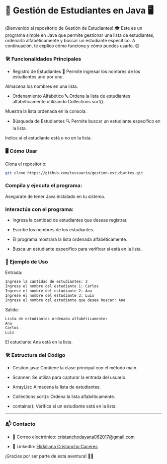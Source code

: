 # 📂 Gestión de Estudiantes en Java 🖥️
¡Bienvenido al repositorio de Gestión de Estudiantes! 🎓 Este es un programa simple en Java que permite gestionar una lista de estudiantes, ordenarla alfabéticamente y buscar un estudiante específico. A continuación, te explico cómo funciona y cómo puedes usarlo. 😊

### 🛠️ Funcionalidades Principales
- Registro de Estudiantes 👤
Permite ingresar los nombres de los estudiantes uno por uno.

Almacena los nombres en una lista.

- Ordenamiento Alfabético 🔤
Ordena la lista de estudiantes alfabéticamente utilizando Collections.sort().

Muestra la lista ordenada en la consola.

- Búsqueda de Estudiantes 🔍
Permite buscar un estudiante específico en la lista.

Indica si el estudiante está o no en la lista.

### 🖥️ Cómo Usar
Clona el repositorio:

````bash
git clone https://github.com/tuusuario/gestion-estudiantes.git
````
### Compila y ejecuta el programa:

Asegúrate de tener Java instalado en tu sistema.

### Interactúa con el programa:

- Ingresa la cantidad de estudiantes que deseas registrar.

- Escribe los nombres de los estudiantes.

- El programa mostrará la lista ordenada alfabéticamente.

- Busca un estudiante específico para verificar si está en la lista.

### 📜 Ejemplo de Uso
Entrada:
````bash
Ingrese la cantidad de estudiantes: 3
Ingrese el nombre del estudiante 1: Carlos
Ingrese el nombre del estudiante 2: Ana
Ingrese el nombre del estudiante 3: Luis
Ingrese el nombre del estudiante que desea buscar: Ana
````
Salida:
````bash
Lista de estudiantes ordenada alfabéticamente:
Ana
Carlos
Luis
````
El estudiante Ana está en la lista.
### 🛠️ Estructura del Código
- Gestion.java: Contiene la clase principal con el método main.

- Scanner: Se utiliza para capturar la entrada del usuario.

- ArrayList: Almacena la lista de estudiantes.

- Collections.sort(): Ordena la lista alfabéticamente.

- contains(): Verifica si un estudiante está en la lista.
____
### 📬 Contacto
- 📧 Correo electrónico: cristanchodayana062017@gmail.com

- 💼 LinkedIn: [Elidallana Cristancho Caceres](https://www.linkedin.com/in/elidallanacristancho/)

¡Gracias por ser parte de esta aventura! 🚀✨
